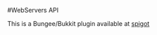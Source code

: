 #WebServers API

This is a Bungee/Bukkit plugin available at [spigot](https://www.spigotmc.org/resources/api-webservers.10118/)
